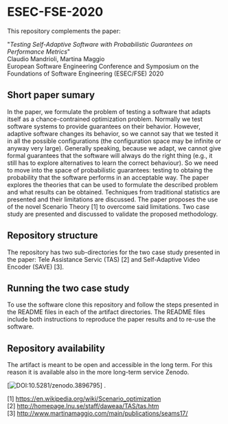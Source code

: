 # ESEC-FSE-2020
This repository complements the paper: 

  "*Testing Self-Adaptive Software with Probabilistic Guarantees on Performance Metrics*" \
  Claudio Mandrioli, Martina Maggio \
  European Software Engineering Conference and Symposium on the Foundations of Software Engineering (ESEC/FSE) 2020

## Short paper sumary
In the paper, we formulate the problem of testing a software that adapts itself as a chance-contrained optimization problem. Normally we test software systems to provide guarantees on their behavior. However, adaptive software changes its behavior, so we cannot say that we tested it in all the possible configurations (the configuration space may be infinite or anyway very large). Generally speaking, because we adapt, we cannot give formal guarantees that the software will always do the right thing (e.g., it still has to explore alternatives to learn the correct behaviour). So we need to move into the space of probabilistic guarantees: testing to obtaing the probability that the software performs in an acceptable way. The paper explores the theories that can be used to formulate the described problem and what results can be obtained. Techniques from traditional statistics are presented and their limitations are discussed. The paper proposes the use of the novel Scenario Theory [1] to overcome said limitations. Two case study are presented and discussed to validate the proposed methodology.

## Repository structure

The repository has two sub-directories for the two case study presented in the paper: Tele Assistance Servic (TAS) [2] and Self-Adaptive Video Encoder (SAVE) [3].

## Running the two case study

To use the software clone this repository and follow the steps presented in the README files in each of the artifact directories. The README files include both instructions to reproduce the paper results and to re-use the software.

## Repository availability

The artifact is meant to be open and accessible in the long term. For this reason it is available also in the more long-term service Zenodo.

[![DOI:10.5281/zenodo.3896795](https://zenodo.org/record/3896795#.XujNkNFS-EI)] .

[1] https://en.wikipedia.org/wiki/Scenario_optimization \
[2] http://homepage.lnu.se/staff/daweaa/TAS/tas.htm \
[3] http://www.martinamaggio.com/main/publications/seams17/
